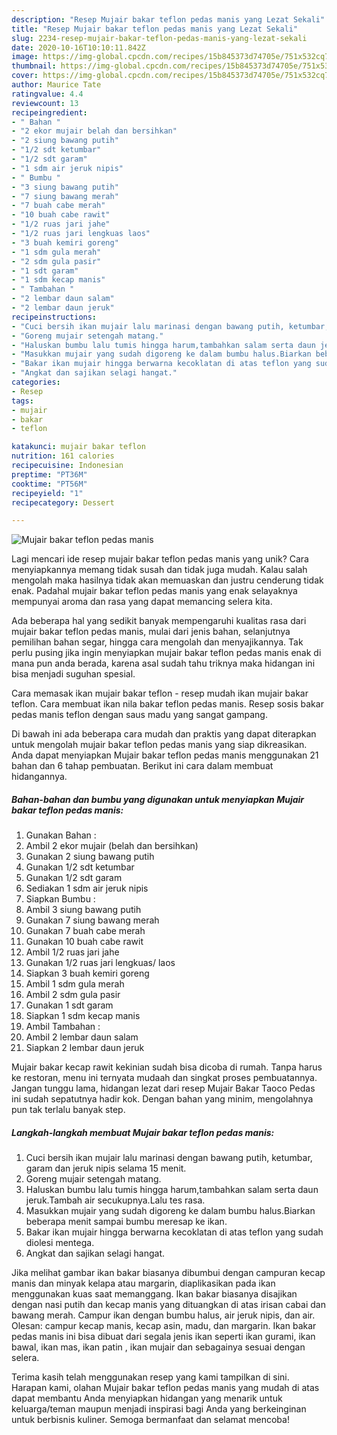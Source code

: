 ```yaml
---
description: "Resep Mujair bakar teflon pedas manis yang Lezat Sekali"
title: "Resep Mujair bakar teflon pedas manis yang Lezat Sekali"
slug: 2234-resep-mujair-bakar-teflon-pedas-manis-yang-lezat-sekali
date: 2020-10-16T10:10:11.842Z
image: https://img-global.cpcdn.com/recipes/15b845373d74705e/751x532cq70/mujair-bakar-teflon-pedas-manis-foto-resep-utama.jpg
thumbnail: https://img-global.cpcdn.com/recipes/15b845373d74705e/751x532cq70/mujair-bakar-teflon-pedas-manis-foto-resep-utama.jpg
cover: https://img-global.cpcdn.com/recipes/15b845373d74705e/751x532cq70/mujair-bakar-teflon-pedas-manis-foto-resep-utama.jpg
author: Maurice Tate
ratingvalue: 4.4
reviewcount: 13
recipeingredient:
- " Bahan "
- "2 ekor mujair belah dan bersihkan"
- "2 siung bawang putih"
- "1/2 sdt ketumbar"
- "1/2 sdt garam"
- "1 sdm air jeruk nipis"
- " Bumbu "
- "3 siung bawang putih"
- "7 siung bawang merah"
- "7 buah cabe merah"
- "10 buah cabe rawit"
- "1/2 ruas jari jahe"
- "1/2 ruas jari lengkuas laos"
- "3 buah kemiri goreng"
- "1 sdm gula merah"
- "2 sdm gula pasir"
- "1 sdt garam"
- "1 sdm kecap manis"
- " Tambahan "
- "2 lembar daun salam"
- "2 lembar daun jeruk"
recipeinstructions:
- "Cuci bersih ikan mujair lalu marinasi dengan bawang putih, ketumbar, garam dan jeruk nipis selama 15 menit."
- "Goreng mujair setengah matang."
- "Haluskan bumbu lalu tumis hingga harum,tambahkan salam serta daun jeruk.Tambah air secukupnya.Lalu tes rasa."
- "Masukkan mujair yang sudah digoreng ke dalam bumbu halus.Biarkan beberapa menit sampai bumbu meresap ke ikan."
- "Bakar ikan mujair hingga berwarna kecoklatan di atas teflon yang sudah diolesi mentega."
- "Angkat dan sajikan selagi hangat."
categories:
- Resep
tags:
- mujair
- bakar
- teflon

katakunci: mujair bakar teflon 
nutrition: 161 calories
recipecuisine: Indonesian
preptime: "PT36M"
cooktime: "PT56M"
recipeyield: "1"
recipecategory: Dessert

---
```



![Mujair bakar teflon pedas manis](https://img-global.cpcdn.com/recipes/15b845373d74705e/751x532cq70/mujair-bakar-teflon-pedas-manis-foto-resep-utama.jpg)

Lagi mencari ide resep mujair bakar teflon pedas manis yang unik? Cara menyiapkannya memang tidak susah dan tidak juga mudah. Kalau salah mengolah maka hasilnya tidak akan memuaskan dan justru cenderung tidak enak. Padahal mujair bakar teflon pedas manis yang enak selayaknya mempunyai aroma dan rasa yang dapat memancing selera kita.

Ada beberapa hal yang sedikit banyak mempengaruhi kualitas rasa dari mujair bakar teflon pedas manis, mulai dari jenis bahan, selanjutnya pemilihan bahan segar, hingga cara mengolah dan menyajikannya. Tak perlu pusing jika ingin menyiapkan mujair bakar teflon pedas manis enak di mana pun anda berada, karena asal sudah tahu triknya maka hidangan ini bisa menjadi suguhan spesial.

Cara memasak ikan mujair bakar teflon - resep mudah ikan mujair bakar teflon. Cara membuat ikan nila bakar teflon pedas manis. Resep sosis bakar pedas manis teflon dengan saus madu yang sangat gampang.


Di bawah ini ada beberapa cara mudah dan praktis yang dapat diterapkan untuk mengolah mujair bakar teflon pedas manis yang siap dikreasikan. Anda dapat menyiapkan Mujair bakar teflon pedas manis menggunakan 21 bahan dan 6 tahap pembuatan. Berikut ini cara dalam membuat hidangannya.

<!--inarticleads1-->

##### Bahan-bahan dan bumbu yang digunakan untuk menyiapkan Mujair bakar teflon pedas manis:

1. Gunakan  Bahan :
1. Ambil 2 ekor mujair (belah dan bersihkan)
1. Gunakan 2 siung bawang putih
1. Gunakan 1/2 sdt ketumbar
1. Gunakan 1/2 sdt garam
1. Sediakan 1 sdm air jeruk nipis
1. Siapkan  Bumbu :
1. Ambil 3 siung bawang putih
1. Gunakan 7 siung bawang merah
1. Gunakan 7 buah cabe merah
1. Gunakan 10 buah cabe rawit
1. Ambil 1/2 ruas jari jahe
1. Gunakan 1/2 ruas jari lengkuas/ laos
1. Siapkan 3 buah kemiri goreng
1. Ambil 1 sdm gula merah
1. Ambil 2 sdm gula pasir
1. Gunakan 1 sdt garam
1. Siapkan 1 sdm kecap manis
1. Ambil  Tambahan :
1. Ambil 2 lembar daun salam
1. Siapkan 2 lembar daun jeruk


Mujair bakar kecap rawit kekinian sudah bisa dicoba di rumah. Tanpa harus ke restoran, menu ini ternyata mudaah dan singkat proses pembuatannya. Jangan tunggu lama, hidangan lezat dari resep Mujair Bakar Taoco Pedas ini sudah sepatutnya hadir kok. Dengan bahan yang minim, mengolahnya pun tak terlalu banyak step. 

<!--inarticleads2-->

##### Langkah-langkah membuat Mujair bakar teflon pedas manis:

1. Cuci bersih ikan mujair lalu marinasi dengan bawang putih, ketumbar, garam dan jeruk nipis selama 15 menit.
1. Goreng mujair setengah matang.
1. Haluskan bumbu lalu tumis hingga harum,tambahkan salam serta daun jeruk.Tambah air secukupnya.Lalu tes rasa.
1. Masukkan mujair yang sudah digoreng ke dalam bumbu halus.Biarkan beberapa menit sampai bumbu meresap ke ikan.
1. Bakar ikan mujair hingga berwarna kecoklatan di atas teflon yang sudah diolesi mentega.
1. Angkat dan sajikan selagi hangat.


Jika melihat gambar ikan bakar biasanya dibumbui dengan campuran kecap manis dan minyak kelapa atau margarin, diaplikasikan pada ikan menggunakan kuas saat memanggang. Ikan bakar biasanya disajikan dengan nasi putih dan kecap manis yang dituangkan di atas irisan cabai dan bawang merah. Campur ikan dengan bumbu halus, air jeruk nipis, dan air. Olesan: campur kecap manis, kecap asin, madu, dan margarin. Ikan bakar pedas manis ini bisa dibuat dari segala jenis ikan seperti ikan gurami, ikan bawal, ikan mas, ikan patin , ikan mujair dan sebagainya sesuai dengan selera. 

Terima kasih telah menggunakan resep yang kami tampilkan di sini. Harapan kami, olahan Mujair bakar teflon pedas manis yang mudah di atas dapat membantu Anda menyiapkan hidangan yang menarik untuk keluarga/teman maupun menjadi inspirasi bagi Anda yang berkeinginan untuk berbisnis kuliner. Semoga bermanfaat dan selamat mencoba!
